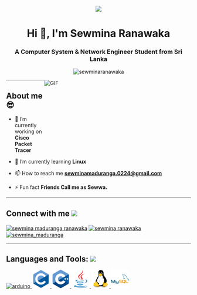 <p align="center">
    <img width="200" src="https://raw.githubusercontent.com/TheDudeThatCode/TheDudeThatCode/master/Assets/Developer.gif">
</p>

<h1 align="center">Hi 👋, I'm Sewmina Ranawaka</h1>

<h3 align="center">A Computer System & Network Engineer Student from Sri Lanka</h3>




<p align="center"> <img src="https://komarev.com/ghpvc/?username=sewminaranawaka&label=Profile%20views&color=0e75b6&style=flat" alt="sewminaranawaka" /> </p>

 <img align="right" top="500" height="200" width="400" alt="GIF" src="https://miro.medium.com/v2/resize:fit:640/format:webp/1*LnOSvWkXLLZPtkjWpau4MA.gif">

---

<h2> About me 😎  </h2>

- 🔭 I’m currently working on **Cisco Packet Tracer**

- 🌱 I’m currently learning **Linux**

- 📫 How to reach me **sewminamaduranga.0224@gmail.com**

- ⚡ Fun fact **Friends Call me as Sewwa.**

---

<h2> Connect with me <img src='https://raw.githubusercontent.com/ShahriarShafin/ShahriarShafin/main/Assets/handshake.gif' width="100px"> </h2>

<a href="https://linkedin.com/in/sewmina maduranga ranawaka" target="blank"><img align="center" src="https://raw.githubusercontent.com/rahuldkjain/github-profile-readme-generator/master/src/images/icons/Social/linked-in-alt.svg" alt="sewmina maduranga ranawaka" height="50" width="50" /></a>
<a href="https://fb.com/sewmina ranawaka" target="blank"><img align="center" src="https://raw.githubusercontent.com/rahuldkjain/github-profile-readme-generator/master/src/images/icons/Social/facebook.svg" alt="sewmina ranawaka" height="50" width="50" /></a>
<a href="https://instagram.com/sewmina_maduranga" target="blank"><img align="center" src="https://raw.githubusercontent.com/rahuldkjain/github-profile-readme-generator/master/src/images/icons/Social/instagram.svg" alt="sewmina_maduranga" height="50" width="50" /></a>
</p>

---

<h2> Languages and Tools: <img src = "https://media2.giphy.com/media/QssGEmpkyEOhBCb7e1/giphy.gif?cid=ecf05e47a0n3gi1bfqntqmob8g9aid1oyj2wr3ds3mg700bl&rid=giphy.gif" width = 32px> </h2>
<p align="left"> <a href="https://www.arduino.cc/" target="_blank" rel="noreferrer"> <img src="https://cdn.worldvectorlogo.com/logos/arduino-1.svg" alt="arduino" width="50" height="50"/> </a> <a href="https://www.cprogramming.com/" target="_blank" rel="noreferrer"> <img src="https://raw.githubusercontent.com/devicons/devicon/master/icons/c/c-original.svg" alt="c" width="50" height="50"/> </a> <a href="https://www.w3schools.com/cpp/" target="_blank" rel="noreferrer"> <img src="https://raw.githubusercontent.com/devicons/devicon/master/icons/cplusplus/cplusplus-original.svg" alt="cplusplus" width="50" height="50"/> </a> <a href="https://www.java.com" target="_blank" rel="noreferrer"> <img src="https://raw.githubusercontent.com/devicons/devicon/master/icons/java/java-original.svg" alt="java" width="50" height="50"/> </a> <a href="https://www.linux.org/" target="_blank" rel="noreferrer"> <img src="https://raw.githubusercontent.com/devicons/devicon/master/icons/linux/linux-original.svg" alt="linux" width="50" height="50"/> </a> <a href="https://www.mysql.com/" target="_blank" rel="noreferrer"> <img src="https://raw.githubusercontent.com/devicons/devicon/master/icons/mysql/mysql-original-wordmark.svg" alt="mysql" width="50" height="50"/> </a> </p>
